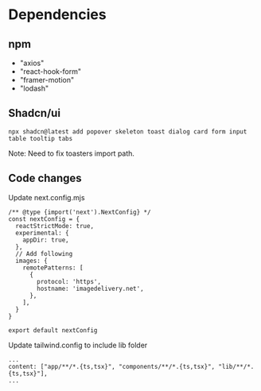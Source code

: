 # Dependencies

## npm

- "axios"
- "react-hook-form"
- "framer-motion"
- "lodash"

## Shadcn/ui

```
npx shadcn@latest add popover skeleton toast dialog card form input table tooltip tabs
```

Note: Need to fix toasters import path.

## Code changes

Update next.config.mjs

```
/** @type {import('next').NextConfig} */
const nextConfig = {
  reactStrictMode: true,
  experimental: {
    appDir: true,
  },
  // Add following
  images: {
    remotePatterns: [
      {
        protocol: 'https',
        hostname: 'imagedelivery.net',
      },
    ],
  }
}

export default nextConfig
```

Update tailwind.config to include lib folder

```
...
content: ["app/**/*.{ts,tsx}", "components/**/*.{ts,tsx}", "lib/**/*.{ts,tsx}"],
...
```

